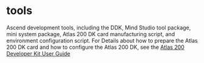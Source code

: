 # tools
Ascend development tools, including the DDK, Mind Studio tool package, mini system package, Atlas 200 DK card manufacturing script, and environment configuration script.
For Details about how to prepare the Atlas 200 DK card and how to configure the Atlas 200 DK, see the [Atlas 200 Developer Kit User Guide](https://ascend.github.io/ascenddk-private/doc/en/atlasdk_userguide/preparing-the-sd-card.html)
